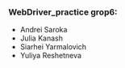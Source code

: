 ### WebDriver_practice grop6:
- Andrei Saroka
- Julia Kanash
- Siarhei Yarmalovich
- Yuliya Reshetneva